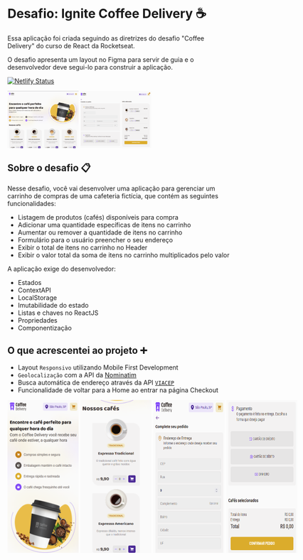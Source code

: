 <style>
  .images {
    display: flex;
    gap: 4px;
  }

  img {
    max-width: 10rem;
    height: auto;
    display: block;
  }
</style>

# Desafio: Ignite Coffee Delivery ☕

Essa aplicação foi criada seguindo as diretrizes do desafio "Coffee Delivery"
do curso de React da Rocketseat.

O desafio apresenta um layout no Figma para servir de guia e o desenvolvedor
deve segui-lo para construir a aplicação.

[![Netlify Status](https://api.netlify.com/api/v1/badges/3e3db162-8cc3-49ea-ba45-1f631c246457/deploy-status)](https://app.netlify.com/sites/tufcoder-coffee-delivery/deploys)

<div class="images">
  <img src="assets/home-desktop.png" width="1168" height="945" />
  <img src="assets/form-desktop.png" width="1155" height="825" />
</div>

## Sobre o desafio 📋

Nesse desafio, você vai desenvolver uma aplicação para gerenciar um carrinho 
de compras de uma cafeteria fictícia, que contém as seguintes funcionalidades:

- Listagem de produtos (cafés) disponíveis para compra
- Adicionar uma quantidade específicas de itens no carrinho
- Aumentar ou remover a quantidade de itens no carrinho
- Formulário para o usuário preencher o seu endereço
- Exibir o total de itens no carrinho no Header
- Exibir o valor total da soma de itens no carrinho multiplicados pelo valor

A aplicação exige do desenvolvedor:

- Estados
- ContextAPI
- LocalStorage
- Imutabilidade do estado
- Listas e chaves no ReactJS
- Propriedades
- Componentização

## O que acrescentei ao projeto ➕

- Layout `Responsivo` utilizando Mobile First Development
- `Geolocalização` com a API da [Nominatim](https://nominatim.org/release-docs/latest/api/Reverse/)
- Busca automática de endereço através da API [`VIACEP`](https://viacep.com.br/)
- Funcionalidade de voltar para a Home ao entrar na página Checkout

<div class="images">
  <img src="assets/home-mobile.png" width="370" height="734" />
  <img src="assets/coffees-mobile.png" width="370" height="798" />
  <img src="assets/form-mobile1.png" width="370" height="602" />
  <img src="assets/form-mobile2.png" width="370" height="529" />
</div>
